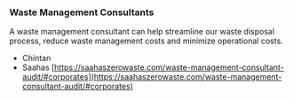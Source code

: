 
### 

### Waste Management Consultants 

A waste management consultant can help streamline our waste disposal process, reduce waste management costs and minimize operational costs.
- Chintan 
- Saahas [https://saahaszerowaste.com/waste-management-consultant-audit/#corporates](https://saahaszerowaste.com/waste-management-consultant-audit/#corporates)
<!--stackedit_data:
eyJoaXN0b3J5IjpbLTE0NTIyMzQ5OCwtMjA4ODc0NjYxMl19
-->